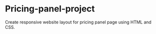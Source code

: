 # Pricing-panel-project

Create responsive website layout for pricing panel page using HTML and CSS.
